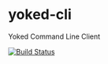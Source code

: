 # yoked-cli
Yoked Command Line Client

[![Build Status](https://travis-ci.org/undeadops/yoked-cli.png)](https://travis-ci.org/undeadops/yoked-cli)

